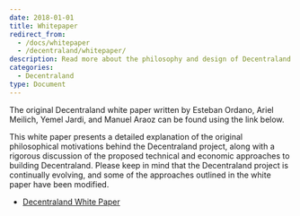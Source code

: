 ```yaml
---
date: 2018-01-01
title: Whitepaper
redirect_from:
  - /docs/whitepaper
  - /decentraland/whitepaper/
description: Read more about the philosophy and design of Decentraland in our white paper.
categories:
  - Decentraland
type: Document
---
```


The original Decentraland white paper written by Esteban Ordano, Ariel Meilich, Yemel Jardi, and Manuel Araoz can be found using the link below.

This white paper presents a detailed explanation of the original philosophical motivations behind the Decentraland project, along with a rigorous discussion of the proposed technical and economic approaches to building Decentraland. Please keep in mind that the Decentraland project is continually evolving, and some of the approaches outlined in the white paper have been modified.

- [Decentraland White Paper](https://decentraland.org/whitepaper.pdf)

